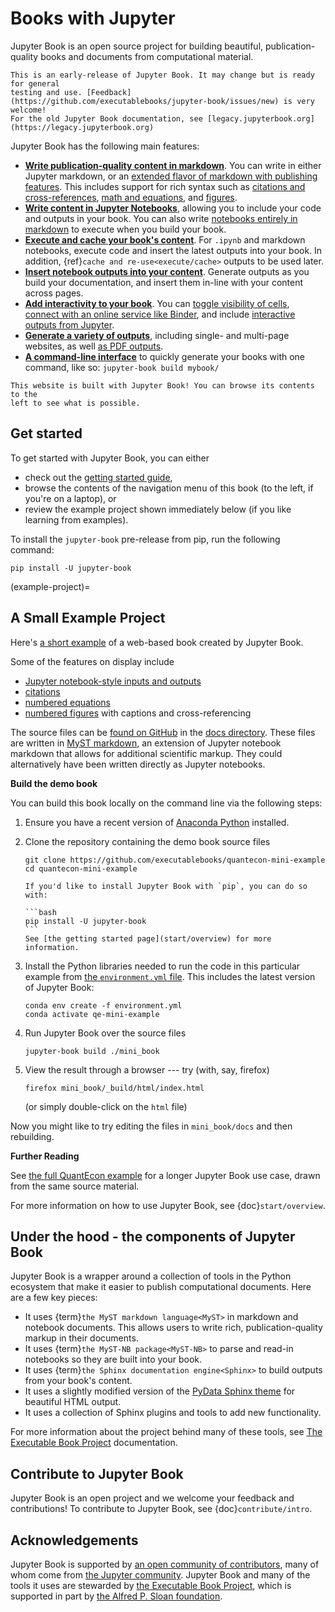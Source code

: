 # Books with Jupyter

Jupyter Book is an open source project for building beautiful,
publication-quality books and documents from computational material.

```{warning}
This is an early-release of Jupyter Book. It may change but is ready for general
testing and use. [Feedback](https://github.com/executablebooks/jupyter-book/issues/new) is very welcome!
For the old Jupyter Book documentation, see [legacy.jupyterbook.org](https://legacy.jupyterbook.org)
```

Jupyter Book has the following main features:

* **[Write publication-quality content in markdown](content-types/markdown)**. You can
  write in either Jupyter markdown, or an [extended flavor of markdown with publishing features](content/myst).
  This includes support for rich syntax such as [citations and cross-references](content/citations),
  [math and equations](content/math), and [figures](content/figures).
* **[Write content in Jupyter Notebooks](content-types/notebooks)**, allowing
  you to include your code and outputs in your book. You can also write
  [notebooks entirely in markdown](content-types/myst-notebooks) to execute when you
  build your book.
* **[Execute and cache your book's content](content/execute)**. For `.ipynb` and
  markdown notebooks, execute code and insert the latest outputs into your book.
  In addition, {ref}`cache and re-use<execute/cache>` outputs to be used later.
* **[Insert notebook outputs into your content](content/glue)**. Generate outputs
  as you build your documentation, and insert them in-line with your content across pages.
* **[Add interactivity to your book](interactive/launchbuttons)**. You can
  [toggle visibility of cells](interactive/hiding), [connect with an online service like Binder](interactive/launchbuttons),
  and include [interactive outputs from Jupyter](interactive/interactive).
* **[Generate a variety of outputs](start/build)**, including single- and multi-page websites,
  as well [as PDF outputs](advanced/pdf).
* **[A command-line interface](reference/cli)** to quickly generate your books with one
  command, like so: `jupyter-book build mybook/`

```{tip}
This website is built with Jupyter Book! You can browse its contents to the
left to see what is possible.
```


## Get started

To get started with Jupyter Book, you can either

* check out the [getting started guide](start/overview),
* browse the contents of the navigation menu of this book (to the left, if you're
on a laptop), or
* review the example project shown immediately below (if you like learning from examples).

To install the `jupyter-book` pre-release from pip, run the following command:

```
pip install -U jupyter-book
```

(example-project)=
## A Small Example Project

Here's [a short example](https://executablebooks.github.io/quantecon-mini-example/docs/index.html) of a web-based book created by Jupyter Book.

Some of the features on display include

* [Jupyter notebook-style inputs and outputs](https://executablebooks.github.io/quantecon-mini-example/docs/python_by_example.html#version-1)
* [citations](https://executablebooks.github.io/quantecon-mini-example/docs/about_py.html#bibliography)
* [numbered equations](https://executablebooks.github.io/quantecon-mini-example/docs/python_by_example.html#another-application)
* [numbered figures](https://executablebooks.github.io/quantecon-mini-example/docs/getting_started.html#jupyter-notebooks) with captions and cross-referencing

The source files  can be [found on GitHub](https://github.com/executablebooks/quantecon-mini-example/)
in the [docs directory](https://github.com/executablebooks/quantecon-mini-example/tree/master/mini_book/docs).
These files are written in [MyST markdown](content/myst), an
extension of Jupyter notebook markdown that allows for additional scientific markup.
They could alternatively have been written directly as Jupyter notebooks.

**Build the demo book**

You can build this book locally on the command line via the following steps:

1. Ensure you have a recent version of [Anaconda Python](https://www.anaconda.com/distribution/) installed.

2. Clone the repository containing the demo book source files

    ```
    git clone https://github.com/executablebooks/quantecon-mini-example
    cd quantecon-mini-example
    ```

    ````{margin}
    If you'd like to install Jupyter Book with `pip`, you can do so with:

    ```bash
    pip install -U jupyter-book
    ```
    See [the getting started page](start/overview) for more information.
    ````
3. Install the Python libraries needed to run the code in this particular example
   from [the `environment.yml` file](https://github.com/executablebooks/quantecon-mini-example/blob/master/environment.yml).
   This includes the latest version of Jupyter Book:

    ```
    conda env create -f environment.yml
    conda activate qe-mini-example
    ```

4. Run Jupyter Book over the source files

    ```
    jupyter-book build ./mini_book
    ```

5. View the result through a browser --- try (with, say, firefox)


    ```
    firefox mini_book/_build/html/index.html
    ```

    (or simply double-click on the `html` file)

Now you might like to try editing the files in ``mini_book/docs`` and then
rebuilding.

**Further Reading**

See [the full QuantEcon example](https://executablebooks.github.io/quantecon-example/docs/index.html)
for a longer Jupyter Book use case, drawn from the same source material.

For more information on how to use Jupyter Book, see {doc}`start/overview`.

## Under the hood - the components of Jupyter Book

Jupyter Book is a wrapper around a collection of tools in the Python
ecosystem that make it easier to publish computational documents. Here are
a few key pieces:

* It uses {term}`the MyST markdown language<MyST>` in
  markdown and notebook documents. This allows users to write rich,
  publication-quality markup in their documents.
* It uses {term}`the MyST-NB package<MyST-NB>` to parse and
  read-in notebooks so they are built into your book.
* It uses {term}`the Sphinx documentation engine<Sphinx>`
  to build outputs from your book's content.
* It uses a slightly modified version of the [PyData Sphinx theme](https://pydata-sphinx-theme.readthedocs.io/en/latest/)
  for beautiful HTML output.
* It uses a collection of Sphinx plugins and tools to add new functionality.

For more information about the project behind many of these tools, see
[The Executable Book Project](https://ebp.jupyterbook.org/) documentation.

## Contribute to Jupyter Book

Jupyter Book is an open project and we welcome your feedback and contributions!
To contribute to Jupyter Book, see {doc}`contribute/intro`.

## Acknowledgements

Jupyter Book is supported by
[an open community of contributors](https://github.com/executablebooks/jupyter-book/graphs/contributors),
many of whom come from [the Jupyter community](https://jupyter.org/community).
Jupyter Book and many of the tools it uses are stewarded by
[the Executable Book Project](https://executablebooks.org), which is
supported in part by [the Alfred P. Sloan foundation](https://sloan.org/grant-detail/9231).
